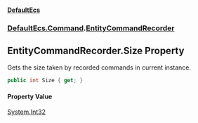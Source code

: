 #### [DefaultEcs](index.md 'index')
### [DefaultEcs.Command](index.md#DefaultEcs_Command 'DefaultEcs.Command').[EntityCommandRecorder](EntityCommandRecorder.md 'DefaultEcs.Command.EntityCommandRecorder')
## EntityCommandRecorder.Size Property
Gets the size taken by recorded commands in current instance.  
```csharp
public int Size { get; }
```
#### Property Value
[System.Int32](https://docs.microsoft.com/en-us/dotnet/api/System.Int32 'System.Int32')
